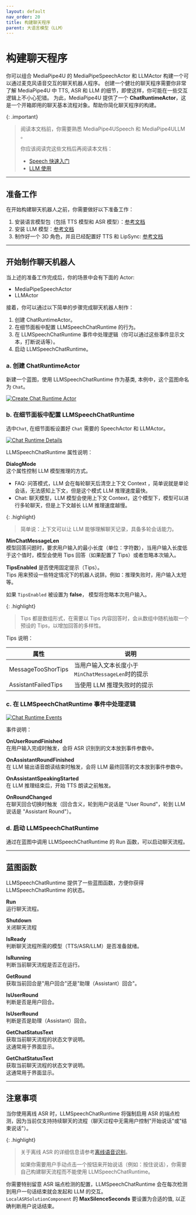 ```yaml
---
layout: default
nav_order: 20
title: 构建聊天程序
parent: 大语言模型（LLM）
---
```


# 构建聊天程序

你可以组合 MediaPipe4U 的 MediaPipeSpeechActor 和 LLMActor 构建一个可以通过麦克风语音交互的聊天机器人程序。
创建一个健壮的聊天程序需要你非常了解 MediaPipe4U 中 TTS, ASR 和 LLM 的细节，即使这样，你可能在一些交互逻辑上不小心犯错。
为此，MediaPipe4U 提供了一个 **ChatRuntimeActor**，这是一个开箱即用的聊天基本流程对象。帮助你简化聊天程序的构建。

{: .important}
> 阅读本文档前，你需要熟悉 MediaPipe4USpeech 和 MediaPipe4ULLM 。
>
> 你应该阅读完这些文档后再阅读本文档：
>    
> - [Speech 快速入门](../speech/quick_start.md)
> - [LLM 使用](./usage.md)

---   

## 准备工作

在开始构建聊天机器人之前，你需要做好以下准备工作：
1. 安装语言模型包（包括 TTS 模型和 ASR 模型）：[参考文档](../speech/config.md)
2. 安装 LLM 模型：[参考文档](./usage.md)
3. 制作好一个 3D 角色，并且已经配置好 TTS 和 LipSync: [参考文档](../speech/quick_start.md)

---   

## 开始制作聊天机器人

当上述的准备工作完成后，你的场景中会有下面的 Actor:
- MediaPipeSpeechActor
- LLMActor


接着，你可以通过以下简单的步骤完成聊天机器人制作：
1. 创建 ChatRuntimeActor。
2. 在细节面板中配置 LLMSpeechChatRuntime 的行为。
3. 在 LLMSpeechChatRuntime 事件中处理逻辑（你可以通过这些事件显示文本，打断说话等）。
4. 启动 LLMSpeechChatRuntime。


### a. 创建 ChatRuntimeActor

新建一个蓝图，使用 LLMSpeechChatRuntime 作为基类, 本例中，这个蓝图命名为 `Chat`。

[![Create Chat Runtime Actor](./images/chat_create_runtime.jpg "Create Chat Runtime Actor")](./images/chat_create_runtime.jpg)

### b. 在细节面板中配置 LLMSpeechChatRuntime

选中`Chat`, 在细节面板设置好 `Chat` 需要的 SpeechActor 和 LLMActor。

[![Chat Runtime Details](./images/chat_runtime_details.jpg "Create Chat Runtime Details")](./images/chat_runtime_details.jpg)

LLMSpeechChatRuntime 属性说明：

**DialogMode**   
这个属性控制 LLM 模型推理的方式。
- FAQ: 问答模式，LLM 会在每轮聊天后清空上下文 Context ，简单说就是单论会话，无法感知上下文，但是这个模式 LLM 推理速度最快。
- Chat: 聊天模型，LLM 模型会使用上下文 Context，这个模型下，模型可以进行多轮聊天，但是上下文越长 LLM 推理速度越慢。

{: .highlight}
> 简单说：上下文可以让 LLM 能够理解聊天记录，具备多轮会话能力。   

**MinChatMessageLen**   
模型回答问题时，要求用户输入的最小长度（单位：字符数），当用户输入长度低于这个值时，模型会使用 Tips 回答（如果配置了 Tips）或者忽略本次输入。   


**TipsEnabled**
是否使用固定提示（Tips）。     
Tips 用来预设一些特定情况下的机器人说辞。例如：推理失败时，用户输入太短等。    

如果 `TipsEnabled`  被设置为 **false**， 模型将忽略本次用户输入。

{: .highlight}
> Tips 都是数组形式，在需要以 Tips 内容回答时，会从数组中随机抽取一个预设的 Tips，以增加回答的多样性。


Tips 说明：

| 属性 | 说明 |
|-------|--------|
|MessageTooShorTips|当用户输入文本长度小于`MinChatMessageLen`时的提示|
|AssistantFailedTips|当使用 LLM 推理失败时的提示|


### c. 在 LLMSpeechChatRuntime 事件中处理逻辑

[![Chat Runtime Events](./images/chat_runtime_events.jpg "Create Chat Runtime Events")](./images/chat_runtime_events.jpg)

事件说明：

**OnUserRoundFinished**   
在用户输入完成时触发，会将 ASR 识别到的文本放到事件参数中。

**OnAssistantRoundFinished**   
在 LLM 输出语音朗读结束时触发，会将 LLM 最终回答的文本放到事件参数中。   

**OnAssistantSpeakingStarted**   
在 LLM 推理结束后，开始 TTS 朗读之前触发。   

**OnRoundChanged**   
在聊天回合切换时触发（回合含义，轮到用户说话是 "User Round"，轮到 LLM 说话是 "Assistant Round"）。   


### d. 启动 LLMSpeechChatRuntime

通过在蓝图中调用 LLMSpeechChatRuntime 的 Run 函数，可以启动聊天流程。

---   

## 蓝图函数

LLMSpeechChatRuntime 提供了一些蓝图函数，方便你获得 LLMSpeechChatRuntime 的状态。   

**Run**   
运行聊天流程。

**Shutdown**   
关闭聊天流程

**IsReady**   
判断聊天流程所需的模型（TTS/ASR/LLM）是否准备就绪。   

**IsRunning**   
判断当前聊天流程是否正在运行。   

**GetRound**   
获取当前回合是"用户回合"还是"助理（Assistant）回合"。   

**IsUserRound**    
判断是否是用户回合。     

**IsUserRound**    
判断是否是助理（Assistant）回合。   

**GetChatStatusText**   
获取当前聊天流程的状态文字说明。     
这通常用于界面显示。   

**GetChatStatusText**   
获取当前聊天流程的状态文字说明。     
这通常用于界面显示。   

---   

## 注意事项

当你使用离线 ASR 时，LLMSpeechChatRuntime 将强制启用 ASR 的端点检测，因为当前仅支持持续聊天的流程（聊天过程中无需用户控制"开始说话"或"结束说话"）。

{: .highlight}
> 关于离线 ASR 的详细信息请参考[离线语音识别](../speech/asr/local_asr_component.md)。
>
> 如果你需要用户手动点击一个按钮来开始说话（例如：按住说话），你需要自己构建聊天流程而不能使用 LLMSpeechChatRuntime。

你需要特别留意 ASR 端点检测的配置，LLMSpeechChatRuntime 会在每次检测到用户一句话结束就会发起和 LLM 的交互。   
 `LocalASRSolutionComponent` 的 **MaxSilenceSeconds** 要设置为合适的值, 以正确判断用户说话结束。







